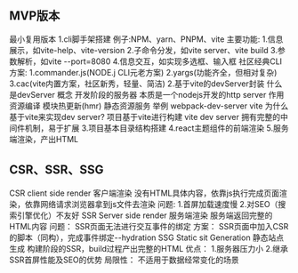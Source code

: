 ## MVP版本
  最小复用版本
  1.cli脚手架搭建
    例子:NPM、yarn、PNPM、vite
    主要功能:
      1.信息展示，如vite-help、vite-version
      2.子命令分发，如vite server、vite build
      3.参数解析，如vite --port=8080
      4.信息交互，如实现多选框、输入框
    社区经典CLI方案:
      1.commander.js(NODE.j CLI元老方案)
      2.yargs(功能齐全，但相对复杂)
      3.cac(vite内置方案，社区新秀，轻量、简洁)
  2.基于vite的devServer封装
    什么是devServer
      概念
        开发阶段的服务器
        本质是一个nodejs开发的http server
      作用
        资源编译
        模块热更新(hmr)
        静态资源服务
      举例
        webpack-dev-server
        vite
    为什么基于vite来实现dev server?
      项目基于vite进行构建
      vite dev server 拥有完整的中间件机制，易于扩展
  3.项目基本目录结构搭建
  4.react主题组件的前端渲染
  5.服务端渲染，产出HTML

## CSR、SSR、SSG
  CSR client side render 客户端渲染
    没有HTML具体内容，依靠js执行完成页面渲染，依靠网络请求浏览器拿到js文件去渲染
      问题:
        1.首屏加载速度慢
        2.对SEO（搜索引擎优化）不友好
  SSR Server side render 服务端渲染
    服务端返回完整的HTML内容
      问题：
        SSR页面无法进行交互事件的绑定
      方案：
        SSR页面中加入CSR的脚本（同构），完成事件绑定--hydration
  SSG Static sit Generation 静态站点生成
    构建阶段的SSR，build过程产出完整的HTML
      优点：
        1.服务器压力小
        2.继承SSR首屏性能及SEO的优势
      局限性：
        不适用于数据经常变化的场景